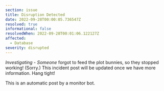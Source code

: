 ```yaml
---
section: issue
title: Disruption Detected
date: 2022-09-28T00:00:05.736547Z
resolved: true
informational: false
resolvedWhen: 2022-09-28T00:01:06.122127Z
affected:
  - Database
severity: disrupted
---
```

*Investigating* - _Someone_ forgot to feed the plot bunnies, so they stopped working! (Sorry.) This incident post will be updated once we have more information. Hang tight!

This is an automatic post by a monitor bot.
        